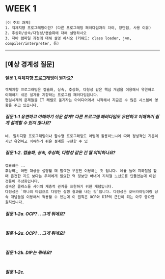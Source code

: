 # WEEK 1

```
[이 주의 과제]
1. 객체지향 프로그래밍이란? (다른 프로그래밍 패러다임과의 차이, 장단점, 사용 이유)
2. 추상화/상속/다형성/캡슐화에 대해 설명하시오
3. 자바 컴파일 과정에 대해 설명 하시오 (키워드: class loader, jvm, compiler/interpreter, 등)
```

-----


## [예상 경계성 질문]

#### 질문 1.객체지향 프로그래밍이 뭔가요?
```
객체지향 프로그래밍은 캡슐화, 상속, 추상화, 다형성 같은 핵심 개념을 이용해서 유연하고 이해하기 쉬운 설계를 지향하는 프로그램 패러다임입니다.
현실세계의 문제들을 IT 레벨로 옮기자는 아이디어에서 시작해서 지금은 수 많은 시스템에 영향을 주고 있습니다.
```

##### 질문 1-1 유연하고 이해하기 쉬운 설계? 다른 프로그램 패러다임도 유연하고 이해하기 쉽게 설계할 수 있지 않나요?
```
네. 절차지향 프로그래밍이나 함수형 프로그래밍도 어떻게 활용하느냐에 따라 정성적인 기준이지만 유연하고 이해하기 쉬운 설계를 구현할 수 있

```

##### 질문 1-2. 캡슐화, 상속, 추상화, 다형성 같은 건 뭘 의미하나요?
```
캡슐화는 ..
추상화는 어떤 대상을 설명할 때 필요한 부분만 이용하는 것 입니다. 예를 들어 지하철을 할 때 온전한 지도 보다는 우리에게 필요한 역 정보만 빼내어 지하철 노선도를 만들었는데 이런 것들이 추상화입니다.
상속은 클래스들 사이의 계층적 관계를 표현하기 위한 개념입니다.
다형성은 `하나의 타입으로 다양한 실행 결과를 내는 것`입니다. 다형성은 오버라이딩이랑 상속 개념들을 이용해서 적용할 수 있는데 이 원칙은 OCP와 DIP의 근간이 되는 아주 중요한 원칙입니다.
```

##### 질문 1-2a. OCP? .. 그게 뭐에요?
```

```

##### 질문 1-2a. OCP? .. 그게 뭐에요?
```

```

##### 질문 1-2b. DIP는 뭐에요?
```

```

##### 질문 1-2c. 
```

```
